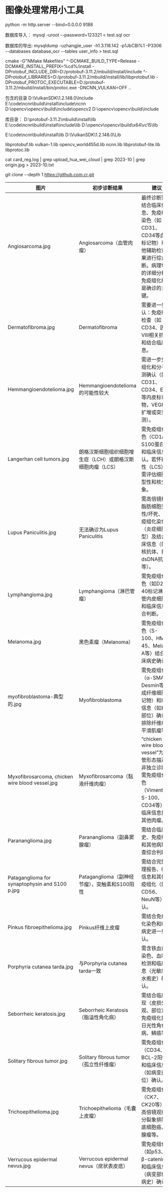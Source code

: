 # 图像处理常用小工具

python -m http.server --bind=0.0.0.0 9188


数据库导入： mysql -uroot --password=123321 < test.sql ocr

数据库的导出: mysqldump -uzhangjie_user -h1.3.118.142 -p1JbCBl%1 -P3306 --databases database_ocr --tables user_info > test.sql


cmake -G"NMake Makefiles"  ^-DCMAKE_BUILD_TYPE=Release -DCMAKE_INSTALL_PREFIX=%cd%/install -DProtobuf_INCLUDE_DIR=D:/protobuf-3.11.2/mbuild/install/include ^-DProtobuf_LIBRARIES=D:/protobuf-3.11.2/mbuild/install/lib/libprotobuf.lib  -DProtobuf_PROTOC_EXECUTABLE=D:/protobuf-3.11.2/mbuild/install/bin/protoc.exe -DNCNN_VULKAN=OFF ..


包含的目录
D:\VulkanSDK\1.2.148.0\Include
E:\code\ncnn\build\install\include\ncnn
D:\opencv\opencv\build\include\opencv2
D:\opencv\opencv\build\include


库目录：
D:\protobuf-3.11.2\mbuild\install\lib
E:\code\ncnn\build\install\include\lib
D:\opencv\opencv\build\x64\vc15\lib

E:\code\ncnn\build\install\lib
D:\VulkanSDK\1.2.148.0\Lib

libprotobuf.lib
vulkan-1.lib
opencv_world455d.lib
ncnn.lib
libprotobuf-lite.lib
libprotoc.lib



 cat card_reg.log | grep upload_hua_wei_cloud | grep 2023-10 | grep origin.jpg > 2023-10.txt


git clone --depth 1 https://github.com.cr.git



| 图片                                      | 初步诊断结果                                                                 | 建议                                                                                                                                                                                                 |
|-----------------------------------------|----------------------------------------------------------------------------|----------------------------------------------------------------------------------------------------------------------------------------------------------------------------------------------------------------|
| Angiosarcoma.jpg                            | Angiosarcoma（血管肉瘤）                                                  | 最终诊断需要结合临床信息、免疫组化染色（如CD31、CD34等血管标记物）和其他辅助检查结果进行综合判断。病理切片的详细分析和免疫组化结果是确诊的关键。                                                                       |
| Dermatofibroma.jpg                          | Dermatofibroma                                                            | 需要进一步确认：免疫组化检查（如CD34、因子Ⅷ相关抗原）和结合临床信息。                                                                                                                                                  |
| Hemmangioendotelioma.jpg                    | Hemmangioendotelioma的可能性较大                                           | 需进一步免疫组化和分子检测确认（如CD31、CD34、ERG等内皮标记物，VEGFR3扩增或突变检测）。                                                                                                                               |
| Langerhan cell tumors.jpg                   | 朗格汉斯细胞组织细胞增生症（LCH）或朗格汉斯细胞肉瘤（LCS）                           | 需免疫组化染色（CD1a、S100蛋白等）和临床信息确认。若怀疑恶性（LCS），需评估细胞异型性和核分裂象。                                                                                                                      |
| Lupus Paniculitis.jpg                       | 无法确诊为Lupus Paniculitis                                               | 需高倍镜检查脂肪细胞变性/坏死、免疫组化染色（炎症细胞类型）及结合临床信息（如抗核抗体、抗dsDNA抗体等）。                                                                                                                 |
| Lymphangioma.jpg                            | Lymphangioma（淋巴管瘤）                                                  | 需免疫组化染色（如D2-40标记淋巴管内皮细胞）和临床信息综合判断。                                                                                                                                                       |
| Melanoma.jpg                                | 黑色素瘤（Melanoma）                                                      | 需免疫组化染色（S-100、HMB-45、Melan-A等）结合临床病史确认。                                                                                                                                                        |
| myofibroblastoma-典型的.jpg                 | Myofibroblastoma                                                          | 需免疫组化（α-SMA、Desmin等肌成纤维细胞标记物）和临床信息（如病变部位）确认，排除纤维瘤、平滑肌瘤等。                                                                                                                   |
| Myxofibrosarcoma, chicken wire blood vessel.jpg | Myxofibrosarcoma（黏液纤维肉瘤）                                           | “chicken wire blood vessel”为血管形态描述，非独立诊断。需免疫组化染色（Vimentin、S-100、CD34等）和临床信息排除其他肉瘤。                                                                                               |
| Parananglioma.jpg                           | Parananglioma（副鼻窦腺瘤）                                               | 需结合临床病史、免疫组化和其他病理检查综合判断。                                                                                                                                                                      |
| Pataganglioma for synaptophysin and S100 p.jpg | Pataganglioma（副神经节瘤），突触素和S100阳性                                | 需结合完整病理报告、临床信息和其他免疫组化（如CD56、NeuN等）确认。                                                                                                                                                    |
| Pinkus fibroepithelioma.jpg                 | Pinkus纤维上皮瘤                                                          | 需结合免疫组化染色和临床病史进一步确认。                                                                                                                                                                             |
| Porphyria cutanea tarda.jpg                 | 与Porphyria cutanea tarda一致                                             | 需含铁血黄素染色、血卟啉检测和临床信息（光敏感、水疱史）确认。                                                                                                                                                        |
| Seborrheic keratosis.jpg                    | Seborrheic Keratosis（脂溢性角化病）                                      | 需结合临床表现（皮损外观、部位）和免疫组化排除日光性角化病、鳞癌等。                                                                                                                                                  |
| Solitary fibrous tumor.jpg               | Solitary fibrous tumor（孤立性纤维瘤）                                    | 需免疫组化（CD34、BCL-2阳性）和临床信息（如病变部位）确认。                                                                                                                                                          |
| Trichoepithelioma.jpg                       | Trichoepithelioma（毛囊上皮瘤）                                           | 需免疫组化（CK7、CK20等）和高倍镜观察核分裂象排除基底细胞癌、汗腺瘤等。                                                                                                                                               |
| Verrucous epidermal nevus.jpg               | Verrucous epidermal nevus（疣状表皮痣）                                   | 需免疫组化（如p53、β-catenin）和临床信息（病变部位、病史）确认。                                                                                                                                                     |
 

